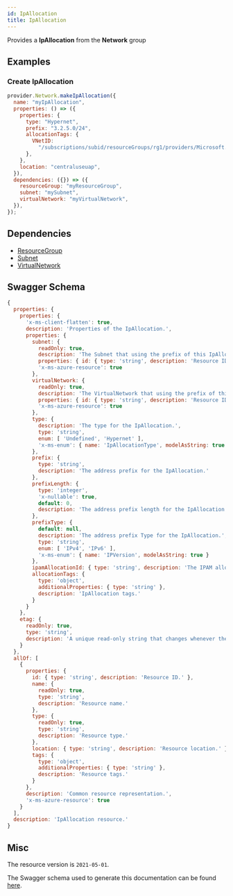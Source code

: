 ```yaml
---
id: IpAllocation
title: IpAllocation
---
```

Provides a **IpAllocation** from the **Network** group
## Examples
### Create IpAllocation
```js
provider.Network.makeIpAllocation({
  name: "myIpAllocation",
  properties: () => ({
    properties: {
      type: "Hypernet",
      prefix: "3.2.5.0/24",
      allocationTags: {
        VNetID:
          "/subscriptions/subid/resourceGroups/rg1/providers/Microsoft.Network/virtualNetworks/HypernetVnet1",
      },
    },
    location: "centraluseuap",
  }),
  dependencies: ({}) => ({
    resourceGroup: "myResourceGroup",
    subnet: "mySubnet",
    virtualNetwork: "myVirtualNetwork",
  }),
});

```
## Dependencies
- [ResourceGroup](../Resources/ResourceGroup.md)
- [Subnet](../Network/Subnet.md)
- [VirtualNetwork](../Network/VirtualNetwork.md)
## Swagger Schema
```js
{
  properties: {
    properties: {
      'x-ms-client-flatten': true,
      description: 'Properties of the IpAllocation.',
      properties: {
        subnet: {
          readOnly: true,
          description: 'The Subnet that using the prefix of this IpAllocation resource.',
          properties: { id: { type: 'string', description: 'Resource ID.' } },
          'x-ms-azure-resource': true
        },
        virtualNetwork: {
          readOnly: true,
          description: 'The VirtualNetwork that using the prefix of this IpAllocation resource.',
          properties: { id: { type: 'string', description: 'Resource ID.' } },
          'x-ms-azure-resource': true
        },
        type: {
          description: 'The type for the IpAllocation.',
          type: 'string',
          enum: [ 'Undefined', 'Hypernet' ],
          'x-ms-enum': { name: 'IpAllocationType', modelAsString: true }
        },
        prefix: {
          type: 'string',
          description: 'The address prefix for the IpAllocation.'
        },
        prefixLength: {
          type: 'integer',
          'x-nullable': true,
          default: 0,
          description: 'The address prefix length for the IpAllocation.'
        },
        prefixType: {
          default: null,
          description: 'The address prefix Type for the IpAllocation.',
          type: 'string',
          enum: [ 'IPv4', 'IPv6' ],
          'x-ms-enum': { name: 'IPVersion', modelAsString: true }
        },
        ipamAllocationId: { type: 'string', description: 'The IPAM allocation ID.' },
        allocationTags: {
          type: 'object',
          additionalProperties: { type: 'string' },
          description: 'IpAllocation tags.'
        }
      }
    },
    etag: {
      readOnly: true,
      type: 'string',
      description: 'A unique read-only string that changes whenever the resource is updated.'
    }
  },
  allOf: [
    {
      properties: {
        id: { type: 'string', description: 'Resource ID.' },
        name: {
          readOnly: true,
          type: 'string',
          description: 'Resource name.'
        },
        type: {
          readOnly: true,
          type: 'string',
          description: 'Resource type.'
        },
        location: { type: 'string', description: 'Resource location.' },
        tags: {
          type: 'object',
          additionalProperties: { type: 'string' },
          description: 'Resource tags.'
        }
      },
      description: 'Common resource representation.',
      'x-ms-azure-resource': true
    }
  ],
  description: 'IpAllocation resource.'
}
```
## Misc
The resource version is `2021-05-01`.

The Swagger schema used to generate this documentation can be found [here](https://github.com/Azure/azure-rest-api-specs/tree/main/specification/network/resource-manager/Microsoft.Network/stable/2021-05-01/ipAllocation.json).
